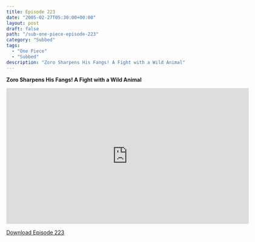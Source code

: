 ```yaml
---
title: Episode 223
date: "2005-02-27T05:30:00+00:00"
layout: post
draft: false
path: "/sub-one-piece-episode-223"
category: "Subbed"
tags:
  - "One Piece"
  - "Subbed"
description: "Zoro Sharpens His Fangs! A Fight with a Wild Animal"
---
```


**Zoro Sharpens His Fangs! A Fight with a Wild Animal**

<iframe width="640" height="360" src="https://www.rapidvideo.com/e/FXQGVV0O4A" frameborder="0" marginwidth=0 marginheight=0 scrolling=no allowfullscreen></iframe>

<a href="http://ouo.io/qs/eCodkFEQ?s=https://rapidvid.to/d/https://www.rapidvideo.com/e/FXQGVV0O4A">Download Episode 223</a>
